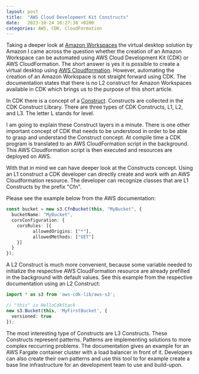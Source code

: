 ```yaml
---
layout: post
title:  "AWS Cloud Development Kit Constructs"
date:   2023-10-24 16:27:38 +0200
categories: AWS, CDK, CloudFormation
---
```

Taking a deeper look at [Amazon Workspaces](https://aws.amazon.com/workspaces/) the virtual desktop solution by Amazon I came across the question whether the creation of an Amazon Workspace can be automated using AWS Cloud Development Kit (CDK) or AWS CloudFormation. The short answer is yes it is possible to create a virtual desktop using [AWS Cloudformation](https://aws.amazon.com/cloudformation/). However, automating the creation of an Amazon Workspace is not straight forward using CDK. The documentation states that there is no L2 construct for Amazon Workspaces available in CDK which brings us to the purpose of this short article. 

In CDK there is a concept of a [Construct](https://docs.aws.amazon.com/cdk/v2/guide/constructs.html#constructs_lib). Constructs are collected in the CDK Construct Library. There are three types of CDK Constructs, L1, L2, and L3. The letter L stands for level. 

I am going to explain these Construct layers in a minute. There is one other important concept of CDK that needs to be understood in order to be able to grasp and understand the Construct concept. At compile time a CDK program is translated to an AWS CloudFormation script in the background. This AWS Cloudformation script is then executed and resources are deployed on AWS. 

With that in mind we can have deeper look at the Constructs concept. 
Using an L1 construct a CDK developer can directly create and work with an AWS Cloudformation resource. The developer can recognize classes that are L1 Constructs by the prefix "Cfn". 

Please see the example below from the AWS documentation: 
```TypeScript
const bucket = new s3.CfnBucket(this, "MyBucket", {
  bucketName: "MyBucket",
  corsConfiguration: {
    corsRules: [{
          allowedOrigins: ["*"],
          allowedMethods: ["GET"]
    }]
  }
});
```
A L2 Construct is much more convenient, because some variable needed to initialize the respective AWS CloudFormation resource are already prefilled in the background with default values. See this example from the respective documentation using an L2 Construct: 

```TypeScript
import * as s3 from 'aws-cdk-lib/aws-s3';

// "this" is HelloCdkStack
new s3.Bucket(this, 'MyFirstBucket', {
  versioned: true
});
```
The most interesting type of Constructs are L3 Constructs. These Constructs represent patterns. Patterns are implementing solutions to more complex reccurring problems. The documentation gives an example for an AWS Fargate container cluster with a load balancer in front of it. Developers can also create their own patterns and use this tool to for example create a base line infrastructure for an development team to use and build-upon.  

